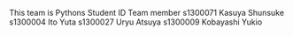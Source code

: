 This team is Pythons 
 Student ID   Team member 
 s1300071  Kasuya Shunsuke
 s1300004  Ito Yuta
 s1300027  Uryu Atsuya
 s1300009  Kobayashi Yukio
